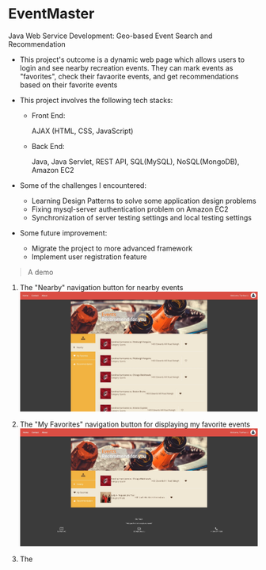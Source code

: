 # EventMaster
Java Web Service Development: Geo-based Event Search and Recommendation



- This project's outcome is a dynamic web page which allows users to login and see nearby recreation events. They can mark events as "favorites", check their favaorite events, and get recommendations based on their favorite events

- This project involves the following tech stacks:

  - Front End:

    AJAX (HTML, CSS, JavaScript)

  - Back End:

    Java, Java Servlet, REST API, SQL(MySQL), NoSQL(MongoDB), Amazon EC2

- Some of the challenges I encountered:

  - Learning Design Patterns to solve some application design problems
  - Fixing mysql-server authentication problem on Amazon EC2
  - Synchronization of server testing settings and local testing settings

- Some future improvement:
  - Migrate the project to more advanced framework
  - Implement user registration feature



> A demo

1. The "Nearby" navigation button for nearby events![Nearby](https://github.com/Tianhao-Li/EventMaster/blob/main/NearByEvents.jpg)

2. The "My Favorites" navigation button for displaying my favorite events ![My Favorites](https://github.com/Tianhao-Li/EventMaster/blob/main/MyFavorites.jpg)

3. The 
